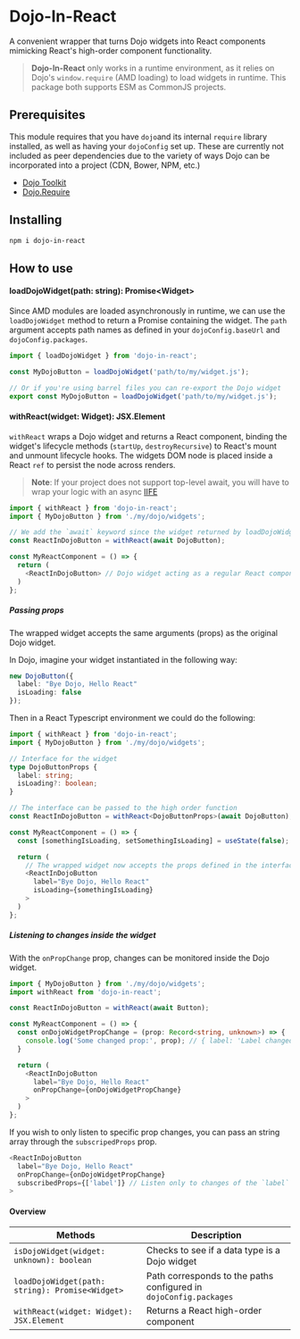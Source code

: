 # Dojo-In-React

A convenient wrapper that turns Dojo widgets into React components mimicking React's high-order component functionality.
> **Dojo-In-React** only works in a runtime environment, as it relies on Dojo's `window.require` (AMD loading) to load widgets in runtime.
This package both supports ESM as CommonJS projects.

## Prerequisites
This module requires that you have `dojo`and its internal `require` library installed, as well as having your `dojoConfig` set up.
These are currently not included as peer dependencies due to the variety of ways Dojo can be incorporated into a project (CDN, Bower, NPM, etc.)

- [Dojo Toolkit](https://dojotoolkit.org/)
- [Dojo.Require](https://dojotoolkit.org/reference-guide/1.7/dojo/require.html)

## Installing

```bash
npm i dojo-in-react
```

## How to use

#### loadDojoWidget(path: string): Promise\<Widget\>
Since AMD modules are loaded asynchronously in runtime, we can use the `loadDojoWidget` method to return a Promise containing the widget.
The `path` argument accepts path names as defined in your `dojoConfig.baseUrl` and `dojoConfig.packages`.

```typescript
import { loadDojoWidget } from 'dojo-in-react';

const MyDojoButton = loadDojoWidget('path/to/my/widget.js');

// Or if you're using barrel files you can re-export the Dojo widget
export const MyDojoButton = loadDojoWidget('path/to/my/widget.js');

```

#### withReact<T>(widget: Widget): JSX.Element
`withReact` wraps a Dojo widget and returns a React component, binding the widget's lifecycle methods (`startUp`, `destroyRecursive`) to React's mount and unmount lifecycle hooks.
The widgets DOM node is placed inside a React `ref` to persist the node across renders.

> **Note**: If your project does not support top-level await, you will have to wrap your logic with an async [IIFE](https://developer.mozilla.org/en-US/docs/Glossary/IIFE)

```typescript
import { withReact } from 'dojo-in-react';
import { MyDojoButton } from './my/dojo/widgets';

// We add the `await` keyword since the widget returned by loadDojoWidget is a `Promise`
const ReactInDojoButton = withReact(await DojoButton); 

const MyReactComponent = () => {
  return (
    <ReactInDojoButton> // Dojo widget acting as a regular React component
  )
};
```

##### Passing props
The wrapped widget accepts the same arguments (props) as the original Dojo widget.

In Dojo, imagine your widget instantiated in the following way:

```typescript
new DojoButton({
  label: "Bye Dojo, Hello React"
  isLoading: false
});
```

Then in a React Typescript environment we could do the following:

```typescript
import { withReact } from 'dojo-in-react';
import { MyDojoButton } from './my/dojo/widgets';

// Interface for the widget
type DojoButtonProps {
  label: string;
  isLoading?: boolean;
}

// The interface can be passed to the high order function
const ReactInDojoButton = withReact<DojoButtonProps>(await DojoButton); 

const MyReactComponent = () => {
  const [somethingIsLoading, setSomethingIsLoading] = useState(false);

  return (
    // The wrapped widget now accepts the props defined in the interface
    <ReactInDojoButton
      label="Bye Dojo, Hello React"
      isLoading={somethingIsLoading}
    >
  )
};

```
##### Listening to changes inside the widget
With the `onPropChange` prop, changes can be monitored inside the Dojo widget. 

```typescript
import { MyDojoButton } from './my/dojo/widgets';
import withReact from 'dojo-in-react';

const ReactInDojoButton = withReact(await Button);

const MyReactComponent = () => {
  const onDojoWidgetPropChange = (prop: Record<string, unknown>) => {
    console.log('Some changed prop:', prop); // { label: 'Label changed inside the widget!' }
  }

  return (
    <ReactInDojoButton
      label="Bye Dojo, Hello React"
      onPropChange={onDojoWidgetPropChange}
    > 
  )
};

```

If you wish to only listen to specific prop changes, you can pass an string array through the `subscripedProps` prop.

```typescript
<ReactInDojoButton
  label="Bye Dojo, Hello React"
  onPropChange={onDojoWidgetPropChange}
  subscribedProps={['label']} // Listen only to changes of the `label` prop
> 
```

#### Overview
| Methods                                         | Description                                                       |
|-------------------------------------------------|-------------------------------------------------------------------|
| `isDojoWidget(widget: unknown): boolean`        | Checks to see if a data type is a Dojo widget                     |
| `loadDojoWidget(path: string): Promise<Widget>` | Path corresponds to the paths configured in `dojoConfig.packages` |
| `withReact(widget: Widget): JSX.Element`        | Returns a React high-order component                              |